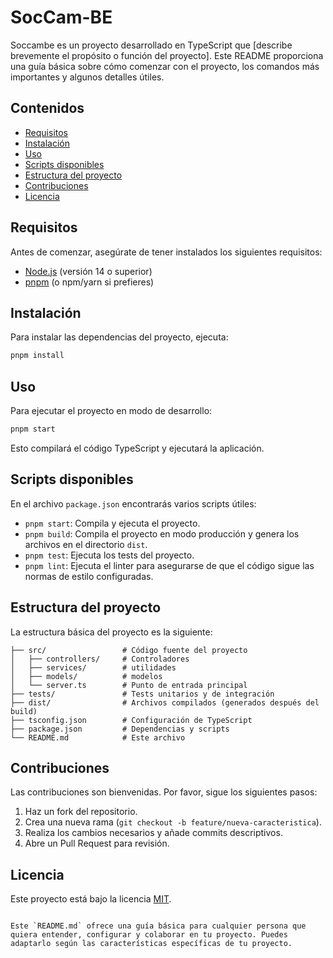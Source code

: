# SocCam-BE

Soccambe es un proyecto desarrollado en TypeScript que [describe brevemente el propósito o función del proyecto]. Este README proporciona una guía básica sobre cómo comenzar con el proyecto, los comandos más importantes y algunos detalles útiles.

## Contenidos

- [Requisitos](#requisitos)
- [Instalación](#instalación)
- [Uso](#uso)
- [Scripts disponibles](#scripts-disponibles)
- [Estructura del proyecto](#estructura-del-proyecto)
- [Contribuciones](#contribuciones)
- [Licencia](#licencia)

## Requisitos

Antes de comenzar, asegúrate de tener instalados los siguientes requisitos:

- [Node.js](https://nodejs.org/) (versión 14 o superior)
- [pnpm](https://pnpm.io/) (o npm/yarn si prefieres)

## Instalación

Para instalar las dependencias del proyecto, ejecuta:

```bash
pnpm install
```

## Uso

Para ejecutar el proyecto en modo de desarrollo:

```bash
pnpm start
```

Esto compilará el código TypeScript y ejecutará la aplicación.

## Scripts disponibles

En el archivo `package.json` encontrarás varios scripts útiles:

- `pnpm start`: Compila y ejecuta el proyecto.
- `pnpm build`: Compila el proyecto en modo producción y genera los archivos en el directorio `dist`.
- `pnpm test`: Ejecuta los tests del proyecto.
- `pnpm lint`: Ejecuta el linter para asegurarse de que el código sigue las normas de estilo configuradas.

## Estructura del proyecto

La estructura básica del proyecto es la siguiente:

```plaintext
├── src/                 # Código fuente del proyecto
│   ├── controllers/     # Controladores
│   ├── services/        # utilidades
│   ├── models/          # modelos
│   └── server.ts        # Punto de entrada principal
├── tests/               # Tests unitarios y de integración
├── dist/                # Archivos compilados (generados después del build)
├── tsconfig.json        # Configuración de TypeScript
├── package.json         # Dependencias y scripts
└── README.md            # Este archivo
```

## Contribuciones

Las contribuciones son bienvenidas. Por favor, sigue los siguientes pasos:

1. Haz un fork del repositorio.
2. Crea una nueva rama (`git checkout -b feature/nueva-caracteristica`).
3. Realiza los cambios necesarios y añade commits descriptivos.
4. Abre un Pull Request para revisión.

## Licencia

Este proyecto está bajo la licencia [MIT](LICENSE).

```

Este `README.md` ofrece una guía básica para cualquier persona que quiera entender, configurar y colaborar en tu proyecto. Puedes adaptarlo según las características específicas de tu proyecto.
```
